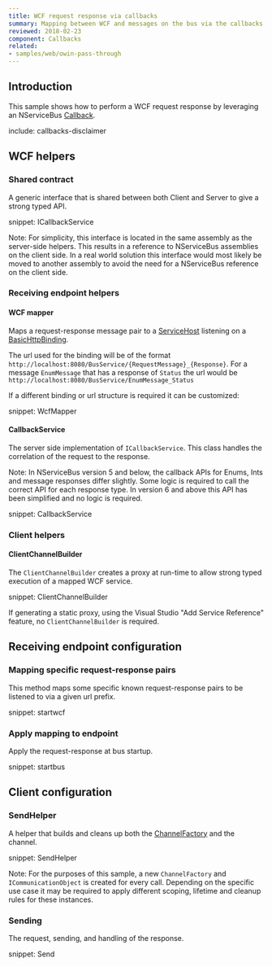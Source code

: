 ```yaml
---
title: WCF request response via callbacks
summary: Mapping between WCF and messages on the bus via the callbacks API.
reviewed: 2018-02-23
component: Callbacks
related:
- samples/web/owin-pass-through
---
```



## Introduction

This sample shows how to perform a WCF request response by leveraging an NServiceBus [Callback](/nservicebus/messaging/callbacks.md).

include: callbacks-disclaimer

## WCF helpers


### Shared contract

A generic interface that is shared between both Client and Server to give a strong typed API.

snippet: ICallbackService

Note: For simplicity, this interface is located in the same assembly as the server-side helpers. This results in a reference to NServiceBus assemblies on the client side. In a real world solution this interface would most likely be moved to another assembly to avoid the need for a NServiceBus reference on the client side.


### Receiving endpoint helpers


#### WCF mapper

Maps a request-response message pair to a [ServiceHost](https://msdn.microsoft.com/en-us/library/system.servicemodel.servicehost.aspx) listening on a [BasicHttpBinding](https://msdn.microsoft.com/en-us/library/system.servicemodel.basichttpbinding.aspx).

The url used for the binding will be of the format `http://localhost:8080/BusService/{RequestMessage}_{Response}`. For a message `EnumMessage` that has a response of `Status` the url would be `http://localhost:8080/BusService/EnumMessage_Status`

If a different binding or url structure is required it can be customized:

snippet: WcfMapper


#### CallbackService

The server side implementation of `ICallbackService`. This class handles the correlation of the request to the response.

Note: In NServiceBus version 5 and below, the callback APIs for Enums, Ints and message responses differ slightly. Some logic is required to call the correct API for each response type. In version 6 and above this API has been simplified and no logic is required.

snippet: CallbackService


### Client helpers


#### ClientChannelBuilder

The `ClientChannelBuilder` creates a proxy at run-time to allow strong typed execution of a mapped WCF service.

snippet: ClientChannelBuilder

If generating a static proxy, using the Visual Studio "Add Service Reference" feature, no `ClientChannelBuilder` is required.


## Receiving endpoint configuration


### Mapping specific request-response pairs

This method maps some specific known request-response pairs to be listened to via a given url prefix.

snippet: startwcf


### Apply mapping to endpoint

Apply the request-response at bus startup.

snippet: startbus


## Client configuration


### SendHelper

A helper that builds and cleans up both the [ChannelFactory](https://msdn.microsoft.com/en-us/library/ms576132.aspx) and the channel.

snippet: SendHelper

Note: For the purposes of this sample, a new `ChannelFactory` and `ICommunicationObject` is created for every call. Depending on the specific use case it may be required to apply different scoping, lifetime and cleanup rules for these instances.


### Sending

The request, sending, and handling of the response.

snippet: Send
